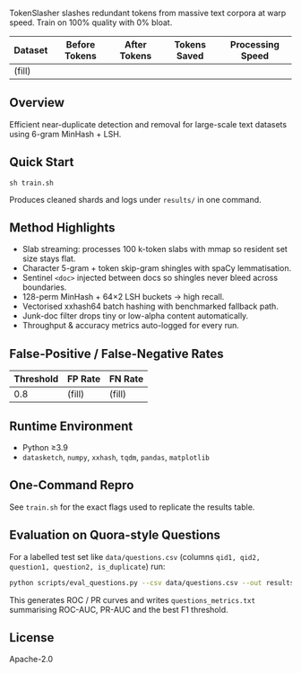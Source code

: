 TokenSlasher slashes redundant tokens from massive text corpora at warp speed. Train on 100% quality with 0% bloat.

| Dataset | Before Tokens | After Tokens | Tokens Saved | Processing Speed |
|---------|---------------|--------------|--------------|------------------|
| (fill)  |               |              |              |                  |

## Overview
Efficient near-duplicate detection and removal for large-scale text datasets using 6-gram MinHash + LSH.

## Quick Start
```
sh train.sh
```
Produces cleaned shards and logs under `results/` in one command.

## Method Highlights
* Slab streaming: processes 100 k-token slabs with mmap so resident set size stays flat.
* Character 5-gram + token skip-gram shingles with spaCy lemmatisation.
* Sentinel `<doc>` injected between docs so shingles never bleed across boundaries.
* 128-perm MinHash + 64×2 LSH buckets → high recall.
* Vectorised xxhash64 batch hashing with benchmarked fallback path.
* Junk-doc filter drops tiny or low-alpha content automatically.
* Throughput & accuracy metrics auto-logged for every run.

## False-Positive / False-Negative Rates
| Threshold | FP Rate | FN Rate |
|-----------|--------|---------|
| 0.8       | (fill) | (fill)  |

## Runtime Environment
* Python ≥3.9
* `datasketch`, `numpy`, `xxhash`, `tqdm`, `pandas`, `matplotlib`

## One-Command Repro
See `train.sh` for the exact flags used to replicate the results table.

## Evaluation on Quora-style Questions

For a labelled test set like `data/questions.csv` (columns `qid1, qid2, question1, question2, is_duplicate`) run:

```bash
python scripts/eval_questions.py --csv data/questions.csv --out results/
```

This generates ROC / PR curves and writes `questions_metrics.txt` summarising ROC-AUC, PR-AUC and the best F1 threshold.

## License
Apache-2.0 